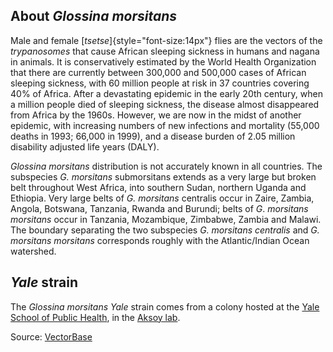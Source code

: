 About *Glossina morsitans*
--------------------------

Male and female [*tsetse*]{style="font-size:14px"} flies are the vectors
of the *trypanosomes* that cause African sleeping sickness in humans and
nagana in animals. It is conservatively estimated by the World Health
Organization that there are currently between 300,000 and 500,000 cases
of African sleeping sickness, with 60 million people at risk in 37
countries covering 40% of Africa. After a devastating epidemic in the
early 20th century, when a million people died of sleeping sickness, the
disease almost disappeared from Africa by the 1960s. However, we are now
in the midst of another epidemic, with increasing numbers of new
infections and mortality (55,000 deaths in 1993; 66,000 in 1999), and a
disease burden of 2.05 million disability adjusted life years (DALY).

*Glossina morsitans* distribution is not accurately known in all
countries. The subspecies *G. morsitans* submorsitans extends as a very
large but broken belt throughout West Africa, into southern Sudan,
northern Uganda and Ethiopia. Very large belts of *G. morsitans*
centralis occur in Zaire, Zambia, Angola, Botswana, Tanzania, Rwanda and
Burundi; belts of *G*. *morsitans morsitans* occur in Tanzania,
Mozambique, Zimbabwe, Zambia and Malawi. The boundary separating the two
subspecies *G. morsitans centralis* and *G. morsitans morsitans*
corresponds roughly with the Atlantic/Indian Ocean watershed.

*Yale* strain
-------------

The *Glossina morsitans* *Yale* strain comes from a colony hosted at the
[Yale School of Public
Health](http://publichealth.yale.edu/index.aspx "http://publichealth.yale.edu/index.aspx"),
in the [Aksoy
lab](http://medicine.yale.edu/lab/aksoy/ "http://medicine.yale.edu/labs/aksoy/").

Source:
[VectorBase](https://www.vectorbase.org/organisms/glossina-morsitans)
